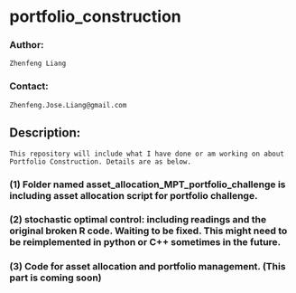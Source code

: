 # portfolio_construction

### Author:
	Zhenfeng Liang

### Contact:
	Zhenfeng.Jose.Liang@gmail.com	

## Description:
	This repository will include what I have done or am working on about Portfolio Construction. Details are as below.

### (1) Folder named asset_allocation_MPT_portfolio_challenge is including asset allocation script for portfolio challenge.
	
### (2) stochastic optimal control: including readings and the original broken R code. Waiting to be fixed. This might need to be reimplemented in python or C++ sometimes in the future.

### (3) Code for asset allocation and portfolio management. (This part is coming soon)
